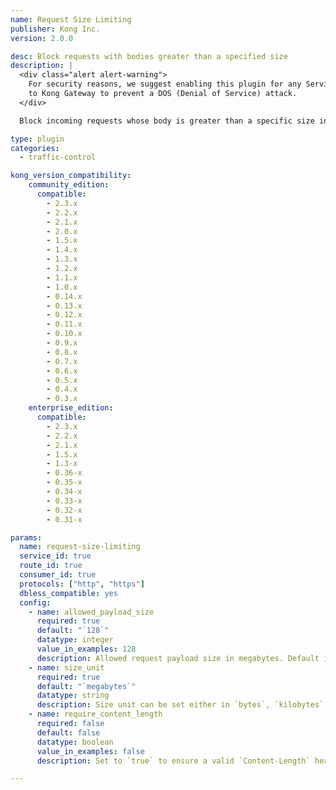 ```yaml
---
name: Request Size Limiting
publisher: Kong Inc.
version: 2.0.0

desc: Block requests with bodies greater than a specified size
description: |
  <div class="alert alert-warning">
    For security reasons, we suggest enabling this plugin for any Service you add
    to Kong Gateway to prevent a DOS (Denial of Service) attack.
  </div>

  Block incoming requests whose body is greater than a specific size in megabytes.

type: plugin
categories:
  - traffic-control

kong_version_compatibility:
    community_edition:
      compatible:
        - 2.3.x
        - 2.2.x
        - 2.1.x
        - 2.0.x
        - 1.5.x
        - 1.4.x
        - 1.3.x
        - 1.2.x
        - 1.1.x
        - 1.0.x
        - 0.14.x
        - 0.13.x
        - 0.12.x
        - 0.11.x
        - 0.10.x
        - 0.9.x
        - 0.8.x
        - 0.7.x
        - 0.6.x
        - 0.5.x
        - 0.4.x
        - 0.3.x
    enterprise_edition:
      compatible:
        - 2.3.x
        - 2.2.x
        - 2.1.x
        - 1.5.x
        - 1.3-x
        - 0.36-x
        - 0.35-x
        - 0.34-x
        - 0.33-x
        - 0.32-x
        - 0.31-x

params:
  name: request-size-limiting
  service_id: true
  route_id: true
  consumer_id: true
  protocols: ["http", "https"]
  dbless_compatible: yes
  config:
    - name: allowed_payload_size
      required: true
      default: "`128`"
      datatype: integer
      value_in_examples: 128
      description: Allowed request payload size in megabytes. Default is `128` megabytes (128000000 bytes).
    - name: size_unit
      required: true
      default: "`megabytes`"
      datatype: string
      description: Size unit can be set either in `bytes`, `kilobytes`, or `megabytes` (default). This configuration is only supported in Kong Enterprise 1.3 and above, and may eventually extend to Kong Gateway (OSS).
    - name: require_content_length
      required: false
      default: false
      datatype: boolean
      value_in_examples: false
      description: Set to `true` to ensure a valid `Content-Length` header exists before reading the request body.

---
```

